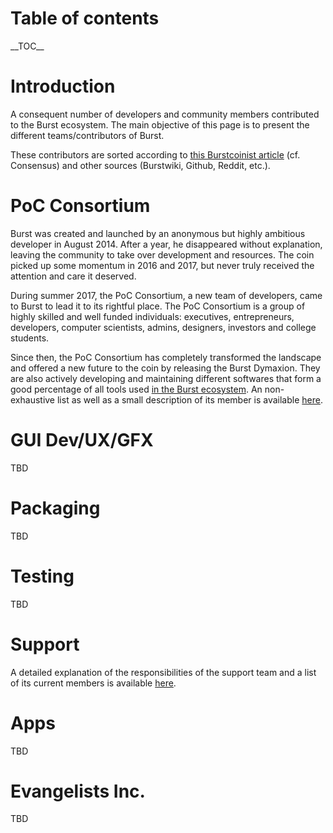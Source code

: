 Table of contents
=================

\_\_TOC\_\_

Introduction
============

A consequent number of developers and community members contributed to the Burst ecosystem. The main objective of this page is to present the different teams/contributors of Burst.

These contributors are sorted according to [this Burstcoinist article](https://www.burstcoin.ist/2018/06/23/the-economy-of-scale-next-steps-for-burst/) (cf. Consensus) and other sources (Burstwiki, Github, Reddit, etc.).

PoC Consortium
==============

Burst was created and launched by an anonymous but highly ambitious developer in August 2014. After a year, he disappeared without explanation, leaving the community to take over development and resources. The coin picked up some momentum in 2016 and 2017, but never truly received the attention and care it deserved.

During summer 2017, the PoC Consortium, a new team of developers, came to Burst to lead it to its rightful place. The PoC Consortium is a group of highly skilled and well funded individuals: executives, entrepreneurs, developers, computer scientists, admins, designers, investors and college students.

Since then, the PoC Consortium has completely transformed the landscape and offered a new future to the coin by releasing the Burst Dymaxion. They are also actively developing and maintaining different softwares that form a good percentage of all tools used [in the Burst ecosystem](burst-software.md). An non-exhaustive list as well as a small description of its member is available [here](https://www.burst-coin.org/contributors).

GUI Dev/UX/GFX
==============

TBD

Packaging
=========

TBD

Testing
=======

TBD

Support
=======

A detailed explanation of the responsibilities of the support team and a list of its current members is available [here](team-support.md).

Apps
====

TBD

Evangelists Inc.
================

TBD
